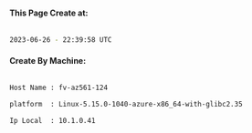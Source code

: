 
   
#### This Page Create at:

```bash

2023-06-26 - 22:39:58 UTC

```

#### Create By Machine:

```bash

Host Name : fv-az561-124

platform  : Linux-5.15.0-1040-azure-x86_64-with-glibc2.35

Ip Local  : 10.1.0.41

```

